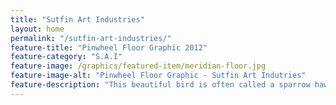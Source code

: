 ```yaml
---
title: "Sutfin Art Industries"
layout: home
permalink: "/sutfin-art-industries/"
feature-title: "Pinwheel Floor Graphic 2012"
feature-category: "S.A.I"
feature-image: /graphics/featured-item/meridian-floor.jpg
feature-image-alt: "Pinwheel Floor Graphic - Sutfin Art Indutries"
feature-description: "This beautiful bird is often called a sparrow hawk, which is a misnomer because Kestrels are actually part of the falcon family.  They are the smallest falcon member and easily noticed by their ability to hover in one spot while searching for prey. They have a graceful agility and are the most predominate falcon found in the U.S. - Acrylic on canvas 24&quot; x 30&quot;."
---
```

